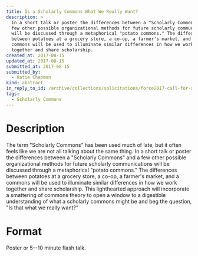 ```yaml
---
title: Is a Scholarly Commons What We Really Want?
description: >
  In a short talk or poster the differences between a "Scholarly Commons" and a
  few other possible organizational methods for future scholarly communications
  will be discussed through a metaphorical "potato commons." The differences
  between potatoes at a grocery store, a co-op, a farmer's market, and a
  commons will be used to illuminate similar differences in how we work
  together and share scholarship.
created_at: 2017-08-15
updated_at: 2017-08-15
submitted_at: 2017-08-15
submitted_by:
  - Katie Chapman
kind: abstract
in_reply_to_id: /archive/collections/solicitations/force2017-call-for-abstracts.warc.gz
tags:
  - Scholarly Commons
---
```


# Description

The term "Scholarly Commons" has been used much of late, but it often feels
like we are not all talking about the same thing. In a short talk or poster the
differences between a "Scholarly Commons" and a few other possible
organizational methods for future scholarly communications will be discussed
through a metaphorical "potato commons." The differences between potatoes at a
grocery store, a co-op, a farmer's market, and a commons will be used to
illuminate similar differences in how we work together and share scholarship.
This lighthearted approach will incorporate a smattering of commons theory to
open a window to a digestible understanding of what a scholarly commons might
be and beg the question, "Is that what we really want?"

# Format

Poster or 5--10 minute flash talk.
